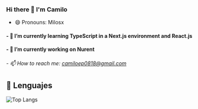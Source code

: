 ### Hi there 👋 I'm Camilo
- 😄 Pronouns: Milosx

#### - 🌱 I’m currently learning TypeScript in a Next.js environment and React.js
#### - 🔭 I’m currently working on Nurent



###### - 📫 How to reach me: camiloep0818@gmail.com

## 💬 Lenguajes

![Top Langs](https://github-readme-stats.vercel.app/api/top-langs/?username=anuraghazra&hide_progress=true)

